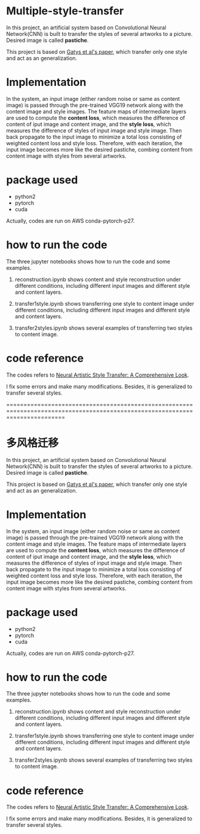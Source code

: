 # Multiple-style-transfer

In this project, an artificial system based on Convolutional Neural Network(CNN) is built to transfer the styles of several artworks to a picture. Desired image is called **pastiche**.

This project is based on [Gatys et al's paper](https://arxiv.org/abs/1508.06576), which transfer only one style and act as an generalization.

# Implementation
In the system, an input image (either random noise or same as content image) is passed through the pre-trained VGG19 network along with the content image and style images. The feature maps of intermediate layers are used to compute the **content loss**, which measures the difference of content of iput image and content image, and the **style loss**, which measures the difference of styles of input image and style image. Then back propagate to the input image to minimize a total loss consisting of weighted content loss and style loss. Therefore, with each iteration, the input image becomes 
more like the desired pastiche, combing content from content image with styles from several artworks. 



# package used 
- python2
- pytorch
- cuda

Actually, codes are run on AWS conda-pytorch-p27.

# how to run the code
The three jupyter notebooks shows how to run the code and some examples. 

1. reconstruction.ipynb shows content and style reconstruction under different conditions, including different 
input images and different style and content layers.

2. transfer1style.ipynb shows transferring one style to content image under different conditions, including different 
input images and different style and content layers.

3. transfer2styles.ipynb shows several examples of transferring two styles to content image.

# code reference
The codes refers to [Neural Artistic Style Transfer: A Comprehensive Look](https://medium.com/artists-and-machine-intelligence/neural-artistic-style-transfer-a-comprehensive-look-f54d8649c199). 

I fix some errors and make many modifications. Besides, it is generalized to transfer several styles.


=============================================================================================================================
# 多风格迁移

In this project, an artificial system based on Convolutional Neural Network(CNN) is built to transfer the styles of several artworks to a picture. Desired image is called **pastiche**.

This project is based on [Gatys et al's paper](https://arxiv.org/abs/1508.06576), which transfer only one style and act as an generalization.

# Implementation
In the system, an input image (either random noise or same as content image) is passed through the pre-trained VGG19 network along with the content image and style images. The feature maps of intermediate layers are used to compute the **content loss**, which measures the difference of content of iput image and content image, and the **style loss**, which measures the difference of styles of input image and style image. Then back propagate to the input image to minimize a total loss consisting of weighted content loss and style loss. Therefore, with each iteration, the input image becomes 
more like the desired pastiche, combing content from content image with styles from several artworks. 



# package used 
- python2
- pytorch
- cuda

Actually, codes are run on AWS conda-pytorch-p27.

# how to run the code
The three jupyter notebooks shows how to run the code and some examples. 

1. reconstruction.ipynb shows content and style reconstruction under different conditions, including different 
input images and different style and content layers.

2. transfer1style.ipynb shows transferring one style to content image under different conditions, including different 
input images and different style and content layers.

3. transfer2styles.ipynb shows several examples of transferring two styles to content image.

# code reference
The codes refers to [Neural Artistic Style Transfer: A Comprehensive Look](https://medium.com/artists-and-machine-intelligence/neural-artistic-style-transfer-a-comprehensive-look-f54d8649c199). 

I fix some errors and make many modifications. Besides, it is generalized to transfer several styles.

